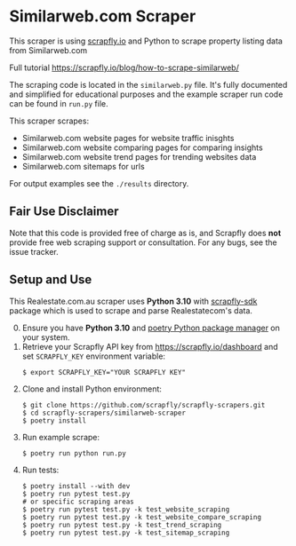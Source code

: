 # Similarweb.com Scraper

This scraper is using [scrapfly.io](https://scrapfly.io/) and Python to scrape property listing data from Similarweb.com 

Full tutorial <https://scrapfly.io/blog/how-to-scrape-similarweb/>

The scraping code is located in the `similarweb.py` file. It's fully documented and simplified for educational purposes and the example scraper run code can be found in `run.py` file.

This scraper scrapes:
- Similarweb.com website pages for website traffic inisghts
- Similarweb.com website comparing pages for comparing insights
- Similarweb.com website trend pages for trending websites data
- Similarweb.com sitemaps for urls

For output examples see the `./results` directory.

## Fair Use Disclaimer

Note that this code is provided free of charge as is, and Scrapfly does __not__ provide free web scraping support or consultation. For any bugs, see the issue tracker.

## Setup and Use

This Realestate.com.au scraper uses __Python 3.10__ with [scrapfly-sdk](https://pypi.org/project/scrapfly-sdk/) package which is used to scrape and parse Realestatecom's data.

0. Ensure you have __Python 3.10__ and [poetry Python package manager](https://python-poetry.org/docs/#installation) on your system.
1. Retrieve your Scrapfly API key from <https://scrapfly.io/dashboard> and set `SCRAPFLY_KEY` environment variable:
    ```shell
    $ export SCRAPFLY_KEY="YOUR SCRAPFLY KEY"
    ```
2. Clone and install Python environment:
    ```shell
    $ git clone https://github.com/scrapfly/scrapfly-scrapers.git
    $ cd scrapfly-scrapers/similarweb-scraper
    $ poetry install
    ```
3. Run example scrape:
    ```shell
    $ poetry run python run.py
    ```
4. Run tests:
    ```shell
    $ poetry install --with dev
    $ poetry run pytest test.py
    # or specific scraping areas
    $ poetry run pytest test.py -k test_website_scraping
    $ poetry run pytest test.py -k test_website_compare_scraping
    $ poetry run pytest test.py -k test_trend_scraping
    $ poetry run pytest test.py -k test_sitemap_scraping
    ```